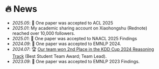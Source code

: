# 🔥 News
- *2025.05*: 🎉 One paper was accepted to ACL 2025
- *2025.01*: My academic sharing account on Xiaohongshu (Rednote) reached over 10,000 followers.
- *2025.01*: 🎉 One paper was accepted to NAACL 2025 Findings
- *2024.09*: 🎉 One paper was accepted to EMNLP 2024.
- *2024.07*: 🏆 [Our team won 2nd Place in the KDD Cup 2024 Reasoning Track](https://www.aicrowd.com/challenges/amazon-kdd-cup-2024-multi-task-online-shopping-challenge-for-llms/problems/amazon-kdd-cup-24-shopping-knowledge-reasoning) (Best Student Team Award; Team Lead).
- *2023.09*: 🎉 One paper was accepted to EMNLP 2023 Findings.
